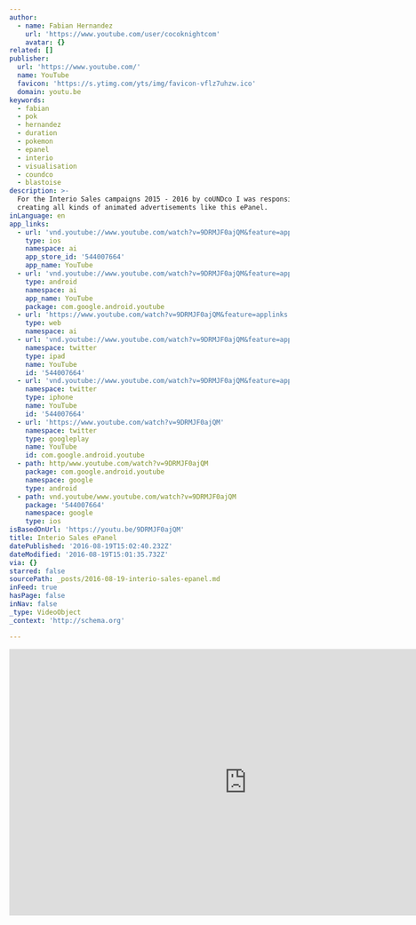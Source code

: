 ```yaml
---
author:
  - name: Fabian Hernandez
    url: 'https://www.youtube.com/user/cocoknightcom'
    avatar: {}
related: []
publisher:
  url: 'https://www.youtube.com/'
  name: YouTube
  favicon: 'https://s.ytimg.com/yts/img/favicon-vflz7uhzw.ico'
  domain: youtu.be
keywords:
  - fabian
  - pok
  - hernandez
  - duration
  - pokemon
  - epanel
  - interio
  - visualisation
  - coundco
  - blastoise
description: >-
  For the Interio Sales campaigns 2015 - 2016 by coUNDco I was responsible for
  creating all kinds of animated advertisements like this ePanel.
inLanguage: en
app_links:
  - url: 'vnd.youtube://www.youtube.com/watch?v=9DRMJF0ajQM&feature=applinks'
    type: ios
    namespace: ai
    app_store_id: '544007664'
    app_name: YouTube
  - url: 'vnd.youtube://www.youtube.com/watch?v=9DRMJF0ajQM&feature=applinks'
    type: android
    namespace: ai
    app_name: YouTube
    package: com.google.android.youtube
  - url: 'https://www.youtube.com/watch?v=9DRMJF0ajQM&feature=applinks'
    type: web
    namespace: ai
  - url: 'vnd.youtube://www.youtube.com/watch?v=9DRMJF0ajQM&feature=applinks'
    namespace: twitter
    type: ipad
    name: YouTube
    id: '544007664'
  - url: 'vnd.youtube://www.youtube.com/watch?v=9DRMJF0ajQM&feature=applinks'
    namespace: twitter
    type: iphone
    name: YouTube
    id: '544007664'
  - url: 'https://www.youtube.com/watch?v=9DRMJF0ajQM'
    namespace: twitter
    type: googleplay
    name: YouTube
    id: com.google.android.youtube
  - path: http/www.youtube.com/watch?v=9DRMJF0ajQM
    package: com.google.android.youtube
    namespace: google
    type: android
  - path: vnd.youtube/www.youtube.com/watch?v=9DRMJF0ajQM
    package: '544007664'
    namespace: google
    type: ios
isBasedOnUrl: 'https://youtu.be/9DRMJF0ajQM'
title: Interio Sales ePanel
datePublished: '2016-08-19T15:02:40.232Z'
dateModified: '2016-08-19T15:01:35.732Z'
via: {}
starred: false
sourcePath: _posts/2016-08-19-interio-sales-epanel.md
inFeed: true
hasPage: false
inNav: false
_type: VideoObject
_context: 'http://schema.org'

---
```

<iframe src="https://cdn.embedly.com/widgets/media.html?src=https%3A%2F%2Fwww.youtube.com%2Fembed%2F9DRMJF0ajQM%3Ffeature%3Doembed&amp;url=http%3A%2F%2Fwww.youtube.com%2Fwatch%3Fv%3D9DRMJF0ajQM&amp;image=https%3A%2F%2Fi.ytimg.com%2Fvi%2F9DRMJF0ajQM%2Fhqdefault.jpg&amp;key=b7d04c9b404c499eba89ee7072e1c4f7&amp;type=text%2Fhtml&amp;schema=youtube" width="854" height="480" scrolling="no" frameborder="0" allowfullscreen="" style=""></iframe>